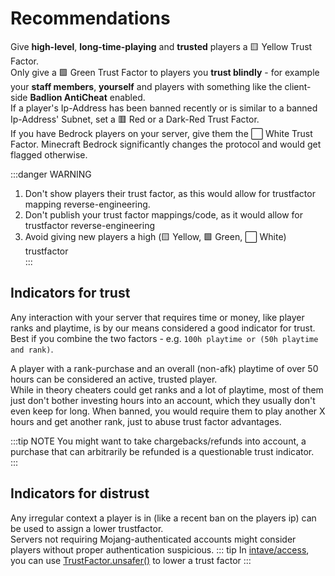 # Recommendations
<!--
Intave does not set the trust factor by itself. <br>
You will have to - either with [intave/access](https://github.com/intave/access) or with good old permissions,
otherwise we will just assign the 🟧 Orange Trust Factor or a different given default.<br>

## What trustfactor should I set?
-->
Give **high-level**, **long-time-playing** and **trusted** players a 🟨 Yellow Trust Factor.<br>
Only give a 🟩 Green Trust Factor to players you **trust blindly** - for example your **staff members**, **yourself** and
players with something like the client-side **Badlion AntiCheat** enabled.<br>
If a player's Ip-Address has been banned recently or is similar to a banned Ip-Address' Subnet, set a 🟥 Red or a 
Dark-Red Trust Factor.<br>
If you have Bedrock players on your server, give them the :white_large_square: White Trust Factor. Minecraft Bedrock
significantly changes the protocol and would get flagged otherwise.

:::danger WARNING
1. Don't show players their trust factor, as this would allow for trustfactor mapping reverse-engineering.<br>
2. Don't publish your trust factor mappings/code, as it would allow for trustfactor reverse-engineering<br>
3. Avoid giving new players a high (🟨 Yellow, 🟩 Green, :white_large_square: White) trustfactor<br>
:::

## Indicators for trust
Any interaction with your server that requires time or money, like player ranks and playtime, is by our means considered
a good indicator for trust. Best if you combine the two factors - e.g. `100h playtime or (50h playtime and rank)`.

A player with a rank-purchase and an overall (non-afk) playtime of over 50 hours can be considered an active, trusted
player.<br>
While in theory cheaters could get ranks and a lot of playtime, most of them just don't bother investing hours into an account, which they usually don't even keep for long.
When banned, you would require them to play another X hours and get another rank, just to abuse trust factor advantages.

:::tip NOTE
You might want to take chargebacks/refunds into account, a purchase that can arbitrarily be refunded is a questionable trust indicator.<br>
:::
## Indicators for distrust
Any irregular context a player is in (like a recent ban on the players ip) can be used to assign a lower
trustfactor.<br>
Servers not requiring Mojang-authenticated accounts might consider players without proper authentication suspicious.
::: tip
In [intave/access](https://github.com/intave/access), you can use
[TrustFactor.unsafer()](https://github.com/intave/access/blob/e212600accd7aa647fe812a586f298ce4cf7d7eb/src/main/java/de/jpx3/intave/access/player/trust/TrustFactor.java#L33)
to lower a trust factor
:::